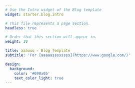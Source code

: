 ```yaml
---
# Use the Intro widget of the Blog template
widget: starter.blog.intro

# This file represents a page section.
headless: true

# Order that this section will appear in.
weight: 10

title: aaauuu ✏️ Blog Template
subtitle: 'For [aaaaassssssss](https://www.google.com/)'

design:
  background:
    color: '#090a0b'
    text_color_light: true
---
```

